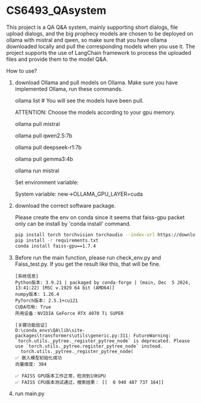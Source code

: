 # CS6493_QAsystem
This project is a QA Q&A system, mainly supporting short dialogs, file upload dialogs, and the big prophecy models are chosen to be deployed on ollama with mistral and qwen, so make sure that you have ollama downloaded locally and pull the corresponding models when you use it. The project supports the use of LangChain framework to process the uploaded files and provide them to the model Q&A.

How to use?
1. download Ollama and pull models on Ollama.
   Make sure you have implemented Ollama, run these commands.

   ollama list # You will see the models have been pull.

   ATTENTION: Choose the models according to your gpu memory.

   ollama pull mistral

   ollama pull qwen2.5:7b

   ollama pull deepseek-r1:7b

   ollama pull gemma3:4b

   ollama run mistral

   Set environment variable:

   System variable: new->OLLAMA_GPU_LAYER=cuda

3. download the correct software package.

   Please create the env on conda since it seems that faiss-gpu packet only can be install by 'conda install' command.

   ```bash
   pip install torch torchvision torchaudio --index-url https://download.pytorch.org/whl/cu121   
   pip install -r requirements.txt
   conda install faiss-gpu==1.7.4
   ```

4. Before run the main function, please run check_env.py and Faiss_test.py. If you get the result like this, that will be fine.

   ```
   [系统信息]
   Python版本: 3.9.21 | packaged by conda-forge | (main, Dec  5 2024, 13:41:22) [MSC v.1929 64 bit (AMD64)]
   numpy版本: 1.26.4
   PyTorch版本: 2.5.1+cu121
   CUDA可用: True
   所用设备：NVIDIA GeForce RTX 4070 Ti SUPER
   
   [关键功能验证]
   D:\conda_envs\QA\lib\site-packages\transformers\utils\generic.py:311: FutureWarning: `torch.utils._pytree._register_pytree_node` is deprecated. Please use `torch.utils._pytree.register_pytree_node` instead.
     torch.utils._pytree._register_pytree_node(
   ✅ 嵌入模型初始化成功
   向量维度: 384
   ```

   ```
   ✅ FAISS GPU版本工作正常，检测到1块GPU
   ✅ FAISS CPU版本测试通过，搜索结果： [[  0 940 487 737 164]]
   ```

   

5. run main.py
